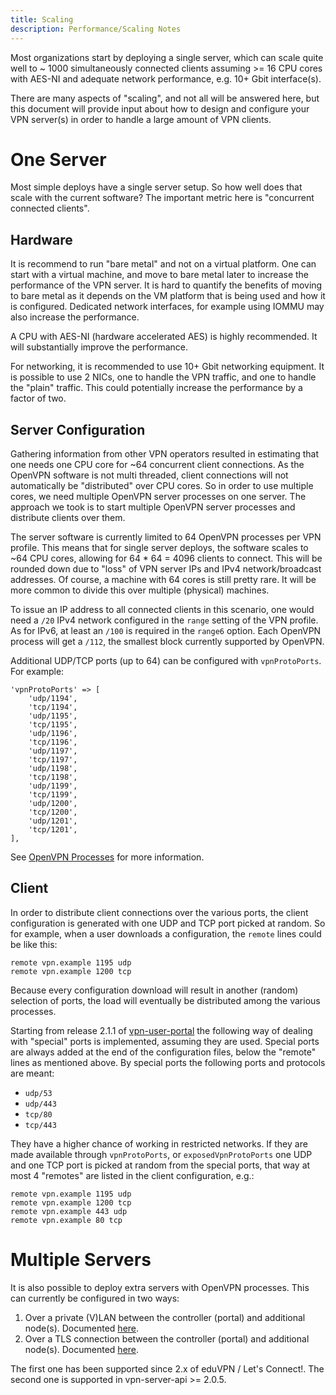 ```yaml
---
title: Scaling
description: Performance/Scaling Notes
---
```


Most organizations start by deploying a single server, which can scale quite 
well to ~ 1000 simultaneously connected clients assuming >= 16 CPU cores with 
AES-NI and adequate network performance, e.g. 10+ Gbit interface(s).

There are many aspects of "scaling", and not all will be answered here, but 
this document will provide input about how to design and configure your VPN 
server(s) in order to handle a large amount of VPN clients.

# One Server

Most simple deploys have a single server setup. So how well does that scale 
with the current software? The important metric here is "concurrent connected 
clients".

## Hardware

It is recommend to run "bare metal" and not on a virtual platform. One can 
start with a virtual machine, and move to bare metal later to increase the 
performance of the VPN server. It is hard to quantify the benefits of moving to
bare metal as it depends on the VM platform that is being used and how it is 
configured. Dedicated network interfaces, for example using IOMMU may also 
increase the performance.

A CPU with AES-NI (hardware accelerated AES) is highly recommended. It will
substantially improve the performance.

For networking, it is recommended to use 10+ Gbit networking equipment. It is 
possible to use 2 NICs, one to handle the VPN traffic, and one to handle the 
"plain" traffic. This could potentially increase the performance by a factor of
two.

## Server Configuration

Gathering information from other VPN operators resulted in estimating that one 
needs one CPU core for ~64 concurrent client connections. As the OpenVPN 
software is not multi threaded, client connections will not automatically be 
"distributed" over CPU cores. So in order to use multiple cores, we need 
multiple OpenVPN server processes on one server. The approach we took is to 
start multiple OpenVPN server processes and distribute clients over them.

The server software is currently limited to 64 OpenVPN processes per VPN 
profile. This means that for single server deploys, the software scales 
to ~64 CPU cores, allowing for 64 * 64 = 4096 clients to connect. This will be 
rounded down due to "loss" of VPN server IPs and IPv4 network/broadcast 
addresses. Of course, a machine with 64 cores is still pretty rare. It will be
more common to divide this over multiple (physical) machines.

To issue an IP address to all connected clients in this scenario, one would 
need a `/20` IPv4 network configured in the `range` setting of the VPN profile.
As for IPv6, at least an `/100` is required in the `range6` option. Each 
OpenVPN process will get a `/112`, the smallest block currently supported by 
OpenVPN.

Additional UDP/TCP ports (up to 64) can be configured with `vpnProtoPorts`. For 
example:

    'vpnProtoPorts' => [
        'udp/1194',
        'tcp/1194',
        'udp/1195',
        'tcp/1195',
        'udp/1196',
        'tcp/1196',
        'udp/1197',
        'tcp/1197',
        'udp/1198',
        'tcp/1198',
        'udp/1199',
        'tcp/1199',
        'udp/1200',
        'tcp/1200',
        'udp/1201',
        'tcp/1201',
    ],

See [OpenVPN Processes](PROFILE_CONFIG.md#openvpn-processes) for more 
information.

## Client

In order to distribute client connections over the various ports, the client
configuration is generated with one UDP and TCP port picked at random. So for 
example, when a user downloads a configuration, the `remote` lines could be 
like this:

    remote vpn.example 1195 udp
    remote vpn.example 1200 tcp

Because every configuration download will result in another (random) selection
of ports, the load will eventually be distributed among the various processes.

Starting from release 2.1.1 of 
[vpn-user-portal](https://github.com/eduvpn/vpn-user-portal) the following way
of dealing with "special" ports is implemented, assuming they are used. Special 
ports are always added at the end of the configuration files, below the 
"remote" lines as mentioned above. By special ports the following ports and 
protocols are meant:

* `udp/53`
* `udp/443`
* `tcp/80`
* `tcp/443`

They have a higher chance of working in restricted networks. If they are made 
available through `vpnProtoPorts`, or `exposedVpnProtoPorts` one UDP and one 
TCP port is picked at random from the special ports, that way at most 4 
"remotes" are listed in the client configuration, e.g.:

    remote vpn.example 1195 udp
    remote vpn.example 1200 tcp
    remote vpn.example 443 udp
    remote vpn.example 80 tcp

# Multiple Servers

It is also possible to deploy extra servers with OpenVPN processes. This can
currently be configured in two ways:

1. Over a private (V)LAN between the controller (portal) and additional 
   node(s). Documented [here](ADD_NODE.md).
2. Over a TLS connection between the controller (portal) and additional 
   node(s). Documented [here](ADD_DAEMON_NODE.md).

The first one has been supported since 2.x of eduVPN / Let's Connect!. The 
second one is supported in vpn-server-api >= 2.0.5.
